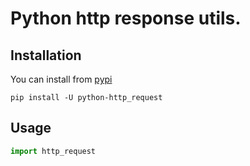 # Python http response utils.

## Installation

You can install from [pypi](https://pypi.org/project/python-http_request/)

```console
pip install -U python-http_request
```

## Usage

```python
import http_request
```
